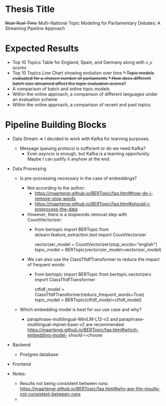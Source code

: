 # Thesis Title
~~Near Real-Time~~ Multi-National Topic Modeling for Parliamentary Debates: A Streaming Pipeline Approach

# Expected Results
* Top 10 Topics Table for England, Spain, and Germany along with c_v scores
* Top 10 Topics Line Chart showing evolution over time
~~* Topic models evaluated for a chosen number of parliaments~~
  ~~* How does different batch size streamed affect the topic evaluation scores?~~
* A comparison of batch and online topic models
* Within the online approach, a comparison of different languages under an evaluation scheme
* Within the online approach, a comparison of recent and past topics

# Pipeline Building Blocks

* Data Stream => I decided to work with Kafka for learning purposes.
  * Message queuing protocol is sufficient or do we need Kafka?
    * Even asyncio is enough, but Kafka is a learning opportunity. Maybe I can justify it anyhow at the end.
* Data Processing
  * Is pre-processing necessary in the case of embeddings?
    * Not according to the author:
      * https://maartengr.github.io/BERTopic/faq.html#how-do-i-remove-stop-words
      * https://maartengr.github.io/BERTopic/faq.html#should-i-preprocess-the-data
    * However, there is a stopwords removal step with CountVectorizer:
      * from bertopic import BERTopic
        from sklearn.feature_extraction.text import CountVectorizer
        
        vectorizer_model = CountVectorizer(stop_words="english")
        topic_model = BERTopic(vectorizer_model=vectorizer_model)
    * We can also use the ClassTfidfTransformer to reduce the impact of frequent words:
      * from bertopic import BERTopic
        from bertopic.vectorizers import ClassTfidfTransformer
        
        ctfidf_model = ClassTfidfTransformer(reduce_frequent_words=True)
        topic_model = BERTopic(ctfidf_model=ctfidf_model)

  * Which embedding model is best for our use case and why?
    * paraphrase-multilingual-MiniLM-L12-v2 and paraphrase-multilingual-mpnet-base-v2 are recommended: https://maartengr.github.io/BERTopic/faq.html#which-embedding-model- should-i-choose


* Backend
  * Postgres database
* Frontend

* Notes:
   * Results not being consistent between runs: https://maartengr.github.io/BERTopic/faq.html#why-are-the-results-not-consistent-between-runs
   * 
